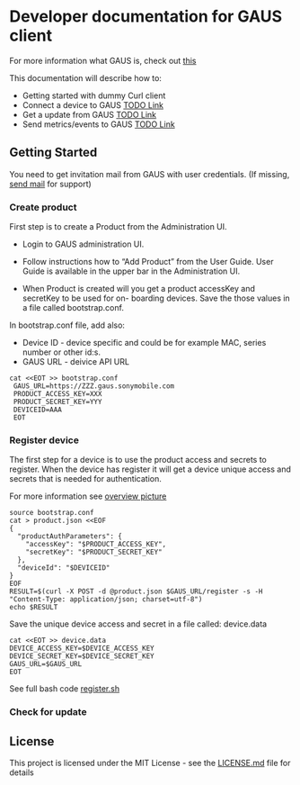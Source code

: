 # Developer documentation for GAUS client

For more information what GAUS is, check out [this](https://gaus.incubation.io/)


This documentation will describe how to:
* Getting started with dummy Curl client
* Connect a device to GAUS [TODO Link]()
* Get a update from GAUS [TODO Link]()
* Send metrics/events to GAUS [TODO Link]()

## Getting Started

You need to get invitation mail from GAUS with user credentials. 
(If missing, [send mail](mailto:gaus@sonymobile.com) for support)

### Create product

First step is to create a Product from the Administration UI. 

* Login to GAUS administration UI.

* Follow instructions how to “Add Product” from the User Guide.
 User Guide is available in the upper bar in the Administration UI.

* When Product is created will you get a product accessKey and secretKey to be used for on-
boarding devices. Save the those values in a file called bootstrap.conf.
 
In bootstrap.conf file, add also:
* Device ID - device specific and could be for example MAC, series number or other id:s.
* GAUS URL - deivice API URL

```
cat <<EOT >> bootstrap.conf
 GAUS_URL=https://ZZZ.gaus.sonymobile.com
 PRODUCT_ACCESS_KEY=XXX
 PRODUCT_SECRET_KEY=YYY
 DEVICEID=AAA
 EOT
```

### Register device

The first step for a device is to use the product access and secrets to register.
When the device has register it will get a device unique access and secrets that
is needed for authentication.  

For more information see [overview picture](TODO)
```
source bootstrap.conf
cat > product.json <<EOF
{
  "productAuthParameters": {
    "accessKey": "$PRODUCT_ACCESS_KEY",
    "secretKey": "$PRODUCT_SECRET_KEY"
  },
  "deviceId": "$DEVICEID"
}
EOF
RESULT=$(curl -X POST -d @product.json $GAUS_URL/register -s -H "Content-Type: application/json; charset=utf-8")
echo $RESULT
```
Save the unique device access and secret in a file called: device.data
```
cat <<EOT >> device.data
DEVICE_ACCESS_KEY=$DEVICE_ACCESS_KEY
DEVICE_SECRET_KEY=$DEVICE_SECRET_KEY
GAUS_URL=$GAUS_URL
EOT
```

See full bash code [register.sh](curl/register.sh)

### Check for update

## License

This project is licensed under the MIT License - see the [LICENSE.md](LICENSE.md) file for details
